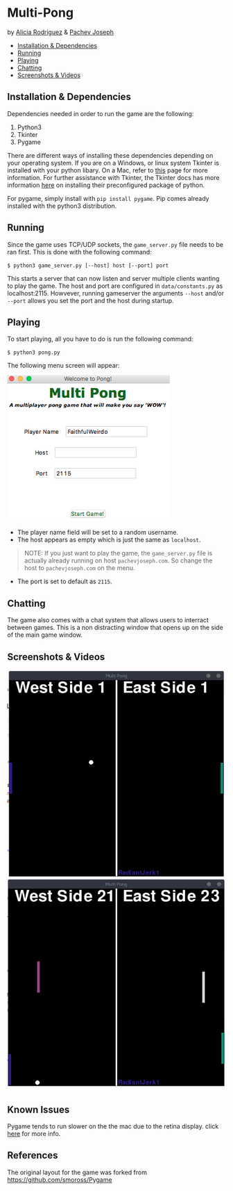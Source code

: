 # Multi-Pong 
by [Alicia Rodriguez](https://github.com/arodr967) & [Pachev Joseph](https://github.com/pachev)

* [Installation & Dependencies](#installation-&-dependencies)
* [Running](#running)
* [Playing](#playing)
* [Chatting](#chatting)
* [Screenshots & Videos](#screenshots-&-videos)

## Installation & Dependencies

Dependencies needed in order to run the game are the following:

1. Python3
2. Tkinter
3. Pygame

There are different ways of installing these dependencies depending on your operating system. 
If you are on a Windows, or linux system  Tkinter is installed with your python libary. On a Mac,
refer to [this][1] page for more information. For further assistance with Tkinter, the Tkinter 
docs has more information [here][2] on installing their preconfigured package of python.

For pygame, simply install with `pip install pygame`. Pip comes already installed with the python3
distribution.

## Running

Since the game uses TCP/UDP sockets, the `game_server.py` file needs to be ran first. This is done with the following command:

```
$ python3 game_server.py [--host] host [--port] port
```
This starts a server that can now listen and server multiple clients wanting to play the game. The host and port 
are configured in `data/constants.py` as localhost:2115. Howvever, running gameserver the arguments `--host` and/or `--port`
allows you set the port and the host during startup.

## Playing

To start playing, all you have to do is run the following command:

```
$ python3 pong.py
```

The following menu screen will appear:

![Menu](/assets/screenshot3.png?raw=true "Menu screen")

- The player name field will be set to a random username.
- The host appears as empty which is just the same as `localhost`.

> NOTE: If you just want to play the game, the `game_server.py` file is actually already running on host `pachevjoseph.com`. So change the host to `pachevjoseph.com` on the menu.

- The port is set to default as `2115`.


## Chatting

The game also comes with a chat system that allows users to interract between games. This is a 
non distracting window that opens up on the side of the main game window.

## Screenshots & Videos

![2 Player](/assets/screenshot1.png?raw=true "Game with two player")
![Multi Player](/assets/screenshot2.png?raw=true "Game with Multiple player")

## Known Issues

Pygame tends to run slower on the the mac due to the retina display. 
click [here][3] for more info.


## References

The original layout for the game was forked from https://github.com/smoross/Pygame


[1]:https://www.python.org/download/mac/tcltk/
[2]:http://www.tkdocs.com/tutorial/install.html
[3]:http://stackoverflow.com/questions/29834292/pygame-simple-loop-runs-very-slowly-on-mac
